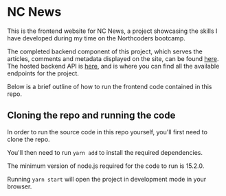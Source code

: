 # NC News

This is the frontend website for NC News, a project showcasing the skills I have developed during my time on the Northcoders bootcamp.

The completed backend component of this project, which serves the articles, comments and metadata displayed on the site, can be found [here](https://github.com/N1ck-Benson/be-nc-news). The hosted backend API is [here](https://nc-news-database.herokuapp.com/api), and is where you can find all the available endpoints for the project.

Below is a brief outline of how to run the frontend code contained in this repo.

## Cloning the repo and running the code

In order to run the source code in this repo yourself, you'll first need to clone the repo.

You'll then need to run `yarn add` to install the required dependencies.

The minimum version of node.js required for the code to run is 15.2.0.

Running `yarn start` will open the project in development mode in your browser.
